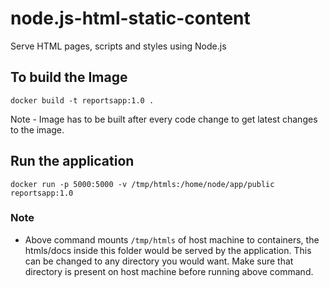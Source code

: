 # node.js-html-static-content
Serve HTML pages, scripts and styles using Node.js

## To build the Image

`docker build -t reportsapp:1.0 .`

Note - Image has to be built after every code change to get latest changes to the image.

## Run the application

`docker run -p 5000:5000 -v /tmp/htmls:/home/node/app/public  reportsapp:1.0`

### Note

* Above command mounts `/tmp/htmls` of host machine to containers, the htmls/docs inside this folder would be served by the application.
  This can be changed to any directory you would want. Make sure that directory is present on host machine before running above command.
